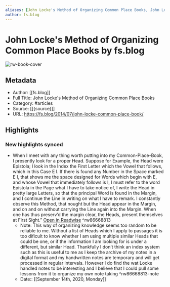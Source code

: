 ```yaml
---
aliases: [John Locke's Method of Organizing Common Place Books, John Locke's Method of Organizing Common Place Books]
author: fs.blog
---
```

# John Locke's Method of Organizing Common Place Books by fs.blog

![rw-book-cover](https://readwise-assets.s3.amazonaws.com/static/images/article0.00998d930354.png)

## Metadata
- Author: [[fs.blog]]
- Full Title: John Locke's Method of Organizing Common Place Books
- Category: #articles
- Source: [[{source}]]
- URL: https://fs.blog/2014/07/john-locke-common-place-book/

## Highlights
### New highlights synced
- When I meet with any thing worth putting into my Common-Place-Book, I presently look for a proper Head. Suppose for Example, the Head were Epistola; I look in the Index the First Letter which the Vowel that follows, which in this Case E I. If there is found any Number in the Space marked E I, that shows me the space designed for Words which begin with E, and whose Vowel that immediately follows is I, I must refer to the word Epistola in the Page what I have to take notice of, I write the Head in pretty large Letters, so that the principal Word is found in the Margin, and I continue the Line in writing on what I have to remark. I constantly observe this Method, that nought but the Head appear in the Margin, and on and on without carrying the Line again into the Margin. When one has thus preserv’d the margin clear, the Heads, present themselves at First Sight.” [Open in Readwise](https://readwise.io/open/86668813) ^rw86668813
    - Note: This way of organizing knowledge seems too random to be reliable to me. Without a list of Heads which I apply to passages it is too dificult to know whether I am using multiple similar Heads that could be one, or if the information I am looking for is under a different, but similar Head. Thankfully I don’t think an index system such as this is useful to me as I keep the archive of my notes in a digital format and my handwritten notes are temporary and will get processed in regular intervals. However I do find the wat Locke handled notes to be interesting and I believe that I could pull some lessons from it to organize my own note taking ^rw86668813-note
    - Date:: [[September 14th, 2020, Monday]]
